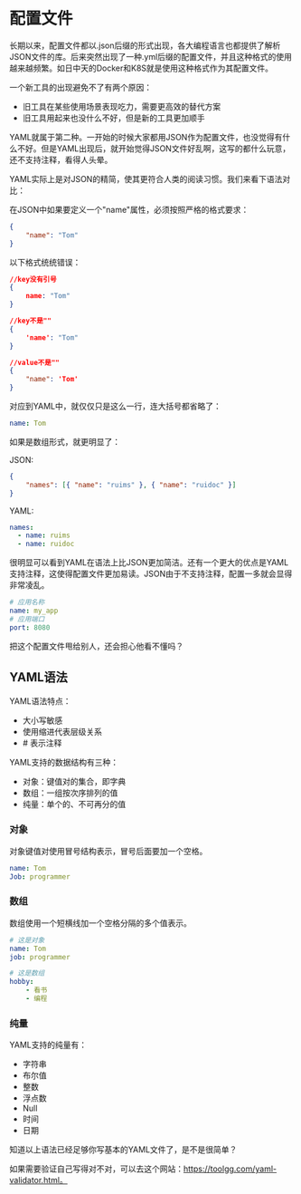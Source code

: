 # 配置文件

长期以来，配置文件都以.json后缀的形式出现，各大编程语言也都提供了解析JSON文件的库。后来突然出现了一种.yml后缀的配置文件，并且这种格式的使用越来越频繁。如日中天的Docker和K8S就是使用这种格式作为其配置文件。

一个新工具的出现避免不了有两个原因：

- 旧工具在某些使用场景表现吃力，需要更高效的替代方案
- 旧工具用起来也没什么不好，但是新的工具更加顺手

YAML就属于第二种。一开始的时候大家都用JSON作为配置文件，也没觉得有什么不好。但是YAML出现后，就开始觉得JSON文件好乱啊，这写的都什么玩意，还不支持注释，看得人头晕。

YAML实际上是对JSON的精简，使其更符合人类的阅读习惯。我们来看下语法对比：

在JSON中如果要定义一个"name"属性，必须按照严格的格式要求：

```JSON
{
    "name": "Tom"
}
```

以下格式统统错误：

```JSON
//key没有引号
{
    name: "Tom"
}

//key不是""
{
    'name': "Tom"
}

//value不是""
{
    "name": 'Tom'
}
```

对应到YAML中，就仅仅只是这么一行，连大括号都省略了：

```YAML
name: Tom
```

如果是数组形式，就更明显了：

JSON:

```JSON
{
    "names": [{ "name": "ruims" }, { "name": "ruidoc" }]
}
```

YAML:

```YAML
names:
  - name: ruims
  - name: ruidoc
```

很明显可以看到YAML在语法上比JSON更加简洁。还有一个更大的优点是YAML支持注释，这使得配置文件更加易读。JSON由于不支持注释，配置一多就会显得非常凌乱。


```YAML
# 应用名称
name: my_app
# 应用端口
port: 8080
```

把这个配置文件甩给别人，还会担心他看不懂吗？

## YAML语法

YAML语法特点：

- 大小写敏感
- 使用缩进代表层级关系
- \# 表示注释

YAML支持的数据结构有三种：

- 对象：键值对的集合，即字典
- 数组：一组按次序排列的值
- 纯量：单个的、不可再分的值

### 对象

对象键值对使用冒号结构表示，冒号后面要加一个空格。

```YAML
name: Tom
Job: programmer
```

### 数组

数组使用一个短横线加一个空格分隔的多个值表示。

```YAML
# 这是对象
name: Tom
job: programmer

# 这是数组
hobby:
    - 看书
    - 编程
```

### 纯量

YAML支持的纯量有：

- 字符串
- 布尔值
- 整数
- 浮点数
- Null
- 时间
- 日期

知道以上语法已经足够你写基本的YAML文件了，是不是很简单？

如果需要验证自己写得对不对，可以去这个网站：https://toolgg.com/yaml-validator.html。


